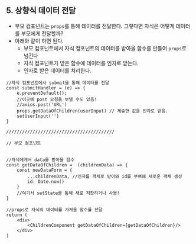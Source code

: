 ## 5. 상향식 데이터 전달

- 부모 컴포넌트는 `props`를 통해 데이터를 전달한다. 그렇다면 자식은 어떻게 데이터를 부모에게 전달할까?
- 아래와 같이 하면 된다.
  - 부모 컴포넌트에서 자식 컴포넌트의 데이터를 받아올 함수를 만들어 `props`로 넘긴다
  - 자식 컴포넌트가 받은 함수에 데이터를 인자로 받는다.
  - 인자로 받은 데이터를 처리한다.


```react
//자식 컴포넌트에서 submit을 통해 데이터를 전달
const submitHandler = (e) => {
    e.preventDefault();
    //이곳에 post 요청을 보낼 수도 있음!
    //axios.post('URL')
    props.getDataOfChildren(userInput) // 제출한 값을 인자로 받음.
    setUserInput('')
}

/////////////////////////////////////////

// 부모 컴포넌트


//자식에게서 data를 받아올 함수
const getDataOfChildren =  (childrenData) => {
    const newDataForm = {
        ...childrenData, //인자를 객체로 받아와 id를 부여해 새로운 객체 생성
        id: Date.now()
    }
    //여기서 setState를 통해 새로 저장하거나 사용!
}

//props로 자식의 데이터를 가져올 함수를 전달
return (
	<div>
    	<ChildrenComponent getDataOfChildren={getDataOfChildren}/>
    </div>
)
```

